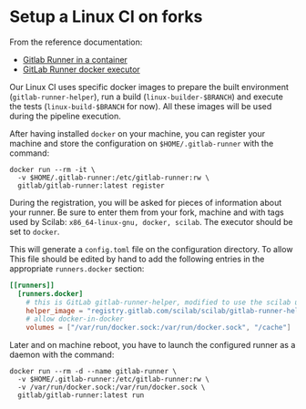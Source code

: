 # Setup a Linux CI on forks

From the reference documentation:

- [Gitlab Runner in a container](https://docs.gitlab.com/runner/install/docker.html)
- [GitLab Runner docker executor](https://docs.gitlab.com/runner/executors/docker.html)

Our Linux CI uses specific docker images to prepare the built environment (`gitlab-runner-helper`),  run a build (`linux-builder-$BRANCH`) and execute the tests (`linux-build-$BRANCH` for now).
All these images will be used during the pipeline execution.

After having installed `docker` on your machine, you can register your machine and store the configuration on `$HOME/.gitlab-runner` with the command:

```shell
docker run --rm -it \
  -v $HOME/.gitlab-runner:/etc/gitlab-runner:rw \
  gitlab/gitlab-runner:latest register
```

During the registration, you will be asked for pieces of information about your runner. Be sure to enter them from your fork, machine and with tags used by Scilab: `x86_64-linux-gnu, docker, scilab`. The executor should be set to `docker`.

This will generate a `config.toml` file on the configuration directory. To allow This file should be edited by hand to add the following entries in the appropriate `runners.docker` section:

```toml
[[runners]]
  [runners.docker]
    # this is GitLab gitlab-runner-helper, modified to use the scilab user
    helper_image = "registry.gitlab.com/scilab/scilab/gitlab-runner-helper"
    # allow docker-in-docker
    volumes = ["/var/run/docker.sock:/var/run/docker.sock", "/cache"]
```

Later and on machine reboot, you have to launch the configured runner as a daemon with the command:

```shell
docker run --rm -d --name gitlab-runner \
  -v $HOME/.gitlab-runner:/etc/gitlab-runner:rw \
  -v /var/run/docker.sock:/var/run/docker.sock \
  gitlab/gitlab-runner:latest run
```
